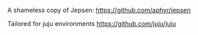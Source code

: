A shameless copy of Jepsen: https://github.com/aphyr/jepsen

Tailored for juju environments https://github.com/juju/juju
